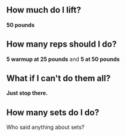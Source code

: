 ## How much do I lift?

**50 pounds**

## How many reps should I do?

**5 warmup at 25 pounds** and **5 at 50 pounds**

## What if I can't do them all?

**Just stop there.**

## How many sets do I do?

Who said anything about sets?
